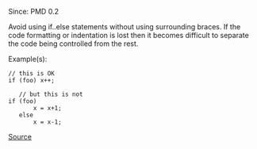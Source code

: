 Since: PMD 0.2

Avoid using if..else statements without using surrounding braces. If the code formatting 
or indentation is lost then it becomes difficult to separate the code being controlled 
from the rest.

Example(s):
```
// this is OK
if (foo) x++;
   
   // but this is not
if (foo)
       x = x+1;
   else
       x = x-1;
```

[Source](https://pmd.github.io/pmd-5.5.4/pmd-java/rules/java/braces.html#IfElseStmtsMustUseBraces)
